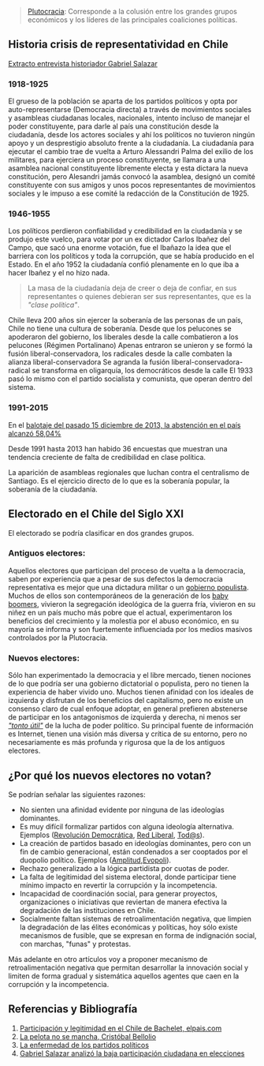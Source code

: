 <!--- ¿Por qué los nuevos electores no votan? -->

> [Plutocracia][1]: Corresponde a la colusión entre los grandes grupos económicos y los líderes de las principales coaliciones políticas.

## Historia crisis de representatividad en Chile ##
[Extracto entrevista historiador Gabriel Salazar][6]

### 1918-1925 ###

El grueso de la población se aparta de los partidos políticos y opta por auto-representarse (Democracia directa) a través de movimientos sociales y asambleas ciudadanas locales, nacionales, intento incluso de manejar el poder constituyente, para darle al país una constitución desde la ciudadanía, desde los actores sociales y ahí los políticos no tuvieron ningún apoyo y un desprestigio absoluto frente a la ciudadanía.
La ciudadanía para ejecutar el cambio trae de vuelta a Arturo Alessandri Palma del exilio de los militares, para ejerciera un proceso constituyente, se llamara a una asamblea nacional constituyente libremente electa y esta dictara la nueva constitución, pero Alesandri jamás convocó la asamblea, designó un comité constituyente con sus amigos y unos pocos representantes de movimientos sociales y le impuso a ese comité la redacción de la Constitución de 1925.

### 1946-1955 ###

Los políticos perdieron confiabilidad y credibilidad en la ciudadanía y se produjo este vuelco, para votar por un ex dictador Carlos Ibañez del Campo, que sacó una enorme votación, fue el Ibañazo la idea que el barriera con los políticos y toda la corrupción, que se había producido en el Estado. En el año 1952 la ciudadanía confió plenamente en lo que iba a hacer Ibañez y el no hizo nada.

> La masa de la ciudadanía deja de creer o deja de confiar, en sus representantes o quienes debieran ser sus representantes, que es la *"clase política"*.

Chile lleva 200 años sin ejercer la soberanía de las personas de un país, Chile no tiene una cultura de soberanía.
Desde que los pelucones se apoderaron del gobierno, los liberales desde la calle combatieron a los pelucones (Régimen Portalinano)
Apenas entraron se unieron y se formó la fusión liberal-conservadora, los radicales desde la calle combaten la alianza liberal-conservadora
Se agranda la fusión liberal-conservadora-radical se transforma en oligarquía, los democráticos desde la calle
El 1933 pasó lo mismo con el partido socialista y comunista, que operan dentro del sistema.

### 1991-2015 ###

En el [balotaje del pasado 15 diciembre de 2013, la abstención en el país alcanzó 58,04%][3]

Desde 1991 hasta 2013 han habido 36 encuestas que muestran una tendencia creciente de falta de credibilidad en clase política.

La aparición de asambleas regionales que luchan contra el centralismo de Santiago. Es el ejercicio directo de lo que es la soberanía popular, la soberanía de la ciudadanía.


## Electorado en el Chile del Siglo XXI ##

El electorado se podría clasificar en dos grandes grupos.

### Antiguos electores: ###

Aquellos electores que participan del proceso de vuelta a la democracia, saben por experiencia que a pesar de sus defectos la democracia representativa es mejor que una dictadura militar o un [gobierno populista][5]. Muchos de ellos son contemporáneos de la generación de los [baby boomers][4], vivieron la segregación ideológica de la guerra fría, vivieron en su niñez en un país mucho más pobre que el actual, experimentaron los beneficios del crecimiento y la molestia por el abuso económico, en su mayoría se informa y son fuertemente influenciada por los medios masivos controlados por la Plutocracia.

### Nuevos electores: ###

Sólo han experimentado la democracia y el libre mercado, tienen nociones de lo que podría ser una gobierno dictatorial o populista, pero no tienen la experiencia de haber vivido uno. Muchos tienen afinidad con los ideales de izquierda y disfrutan de los beneficios del capitalismo, pero no existe un consenso claro de cual enfoque adoptar, en general prefieren abstenerse de participar en los antagonismos de izquierda y derecha, ni menos ser [*"tonto útil"*][2] de la lucha de poder político. Su principal fuente de información es Internet, tienen una visión más diversa y crítica de su entorno, pero no necesariamente es más profunda y rigurosa que la de los antiguos electores.

## ¿Por qué los nuevos electores no votan? ##

Se podrían señalar las siguientes razones:

 - No sienten una afinidad evidente por ninguna de las ideologías dominantes.
 - Es muy difícil formalizar partidos con alguna ideología alternativa. Ejemplos ([Revolución Democrática][7], [Red Liberal][8], [Tod@s][9]).
 - La creación de partidos basado en ideologías dominantes, pero con un fin de cambio generacional, están condenados a ser cooptados por el duopolio político. Ejemplos ([Amplitud][10],[Evopoli][11]).
 - Rechazo generalizado a la lógica partidista por cuotas de poder.
 - La falta de legitimidad del sistema electoral, donde participar tiene mínimo impacto en revertir la corrupción y la incompetencia.
 - Incapacidad de coordinación social, para generar proyectos, organizaciones o iniciativas que reviertan de manera efectiva la degradación de las instituciones en Chile.
 - Socialmente faltan sistemas de retroalimentación negativa, que limpien la degradación de las élites económicas y políticas, hoy sólo existe mecanismos de fusible, que se expresan en forma de indignación social, con marchas, "funas" y protestas.

Más adelante en otro artículos voy a proponer mecanismo de retroalimentación negativa que permitan desarrollar la innovación social y limiten de forma gradual y sistemática aquellos agentes que caen en la corrupción y la incompetencia.


## Referencias y Bibliografía ##

[1]: https://es.wikipedia.org/wiki/Plutocracia "Wikipedia: Plutocracia"
[2]: https://es.wikipedia.org/wiki/Idiota_%C3%BAtil "Wikipedia: Idiota útil"
[3]: http://caldostrong.wordpress.com/2013/12/15/gano-bachelet/
[4]: https://en.wikipedia.org/wiki/Baby_boomer "Wikipedia: Baby Boomer"
[5]: https://es.wikipedia.org/wiki/Populismo "Wikipedia: Populismo"
[6]: https://www.youtube.com/watch?v=lJNZiqm9nE0 "Entrevista Gabriel Salazar"
[7]: http://www.revoluciondemocratica.cl/ "Revolución Democrática"
[8]: http://redliberal.cl/ "Red Liberal"
[9]: http://www.todos.cl/ "Tod@s"
[10]: http://www.partidoamplitud.cl/ "Amplitud"
[11]: http://www.evopoli.cl/ "Evopoli"

1. [Participación y legitimidad en el Chile de Bachelet, elpais.com](http://elpais.com/elpais/2013/12/18/opinion/1387384303_663248.html)
1. [La pelota no se mancha, Cristóbal Bellolio](http://politicaparaprincipiantes.wordpress.com/2013/12/16/la-pelota-no-se-mancha/)
1. [La enfermedad de los partidos políticos](http://bradanovic.blogspot.com/2013/12/la-enfermedad-ee-los-partidos-politicos.html)
1. [Gabriel Salazar analizó la baja participación ciudadana en elecciones](https://www.youtube.com/watch?v=lJNZiqm9nE0)
